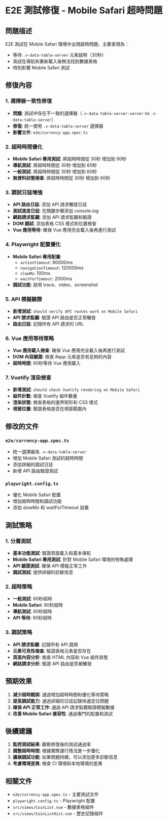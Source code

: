 # E2E 測試修復 - Mobile Safari 超時問題

## 問題描述
E2E 測試在 Mobile Safari 環境中出現超時問題，主要表現為：
- 等待 `.v-data-table-server` 元素超時（30秒）
- 測試在導航和重新載入後無法找到數據表格
- 特別影響 Mobile Safari 測試

## 修復內容

### 1. 選擇器一致性修復
- **問題**: 測試中存在不一致的選擇器（`.v-data-table-server-server` vs `.v-data-table-server`）
- **修復**: 統一使用 `.v-data-table-server` 選擇器
- **影響文件**: `e2e/currency-app.spec.ts`

### 2. 超時時間優化
- **Mobile Safari 專用測試**: 將超時時間從 30秒 增加到 90秒
- **導航測試**: 將超時時間從 30秒 增加到 60秒
- **一般測試**: 將超時時間從 30秒 增加到 60秒
- **無資料狀態檢查**: 將超時時間從 30秒 增加到 60秒

### 3. 調試日誌增強
- **API 路由日誌**: 添加 API 請求觸發日誌
- **測試進度日誌**: 在關鍵步驟添加 console.log
- **網路請求監聽**: 添加 API 請求監聽和驗證
- **DOM 調試**: 添加表格 CSS 樣式和位置檢查
- **Vue 應用等待**: 確保 Vue 應用完全載入後再進行測試

### 4. Playwright 配置優化
- **Mobile Safari 專用配置**:
  - `actionTimeout`: 60000ms
  - `navigationTimeout`: 120000ms
  - `slowMo`: 100ms
  - `waitForTimeout`: 2000ms
- **調試功能**: 啟用 trace、video、screenshot

### 5. API 模擬驗證
- **新增測試**: `should verify API routes work on Mobile Safari`
- **API 請求監聽**: 驗證 API 路由是否正常觸發
- **路由日誌**: 記錄所有 API 請求的 URL

### 6. Vue 應用等待策略
- **Vue 應用載入檢查**: 確保 Vue 應用完全載入後再進行測試
- **DOM 內容驗證**: 檢查 #app 元素是否有足夠的內容
- **超時時間**: 60秒等待 Vue 應用載入

### 7. Vuetify 渲染檢查
- **新增測試**: `should check Vuetify rendering on Mobile Safari`
- **組件計數**: 檢查 Vuetify 組件數量
- **渲染狀態**: 檢查表格的邊界矩形和 CSS 樣式
- **視窗位置**: 驗證表格是否在視窗範圍內

## 修改的文件

### `e2e/currency-app.spec.ts`
- 統一選擇器為 `.v-data-table-server`
- 增加 Mobile Safari 測試的超時時間
- 添加詳細的調試日誌
- 新增 API 路由驗證測試

### `playwright.config.ts`
- 優化 Mobile Safari 配置
- 增加超時時間和調試功能
- 添加 slowMo 和 waitForTimeout 設置

## 測試策略

### 1. 分層測試
- **基本功能測試**: 驗證頁面載入和基本導航
- **Mobile Safari 專用測試**: 針對 Mobile Safari 環境的特殊處理
- **API 驗證測試**: 確保 API 模擬正常工作
- **調試測試**: 提供詳細的診斷信息

### 2. 超時策略
- **一般測試**: 60秒超時
- **Mobile Safari**: 90秒超時
- **導航測試**: 60秒超時
- **API 等待**: 90秒超時

### 3. 調試策略
- **API 請求監聽**: 記錄所有 API 調用
- **元素可見性檢查**: 驗證表格元素是否存在
- **頁面內容分析**: 檢查 HTML 內容和 Vue 組件狀態
- **網路請求分析**: 驗證 API 路由是否被觸發

## 預期效果

1. **減少超時錯誤**: 通過增加超時時間和優化等待策略
2. **提高調試能力**: 通過詳細的日誌記錄快速定位問題
3. **確保 API 正常工作**: 通過 API 請求監聽驗證模擬數據
4. **改善 Mobile Safari 兼容性**: 通過專門的配置和測試

## 後續建議

1. **監控測試結果**: 觀察修復後的測試通過率
2. **調整超時時間**: 根據實際運行情況進一步優化
3. **擴展調試功能**: 如果問題持續，可以添加更多診斷信息
4. **考慮環境差異**: 檢查 CI 環境和本地環境的差異

## 相關文件
- `e2e/currency-app.spec.ts` - 主要測試文件
- `playwright.config.ts` - Playwright 配置
- `src/views/CoinList.vue` - 數據表格組件
- `src/views/CoinListHist.vue` - 歷史記錄組件